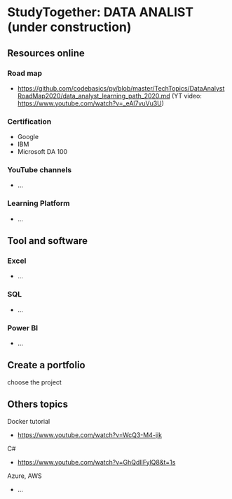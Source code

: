 # StudyTogether: DATA ANALIST (under construction)

## Resources online

### Road map
 - https://github.com/codebasics/py/blob/master/TechTopics/DataAnalystRoadMap2020/data_analyst_learning_path_2020.md (YT video: https://www.youtube.com/watch?v=_eAl7vuVu3U)

### Certification
 - Google
 - IBM
 - Microsoft DA 100

### YouTube channels
 - ...


### Learning Platform
 - ...

## Tool and software

### Excel
 - ...

### SQL
 - ...

### Power BI
 - ...


## Create a portfolio 
choose the project 


## Others topics
Docker tutorial
 - https://www.youtube.com/watch?v=WcQ3-M4-jik

C#
 - https://www.youtube.com/watch?v=GhQdlIFylQ8&t=1s

Azure, AWS
 - ...
